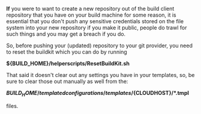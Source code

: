 **If** you were to want to create a new repository out of the build client repository that you have on your build machine for some reason, it is essential that you don't push any sensitive credentials stored on the file system into your new repository if you make it public, people do trawl for such things and you may get a breach if you do. 

So, before pushing your (updated) repository to your git provider, you need to reset the buildkit which you can do by running

**${BUILD_HOME}/helperscripts/ResetBuildKit.sh**

That said it doesn't clear out any settings you have in your templates, so, be sure to clear those out manually as well from the:

**${BUILD_HOME}/templatedconfigurations/templates/${CLOUDHOST}/*.tmpl**  

files.
